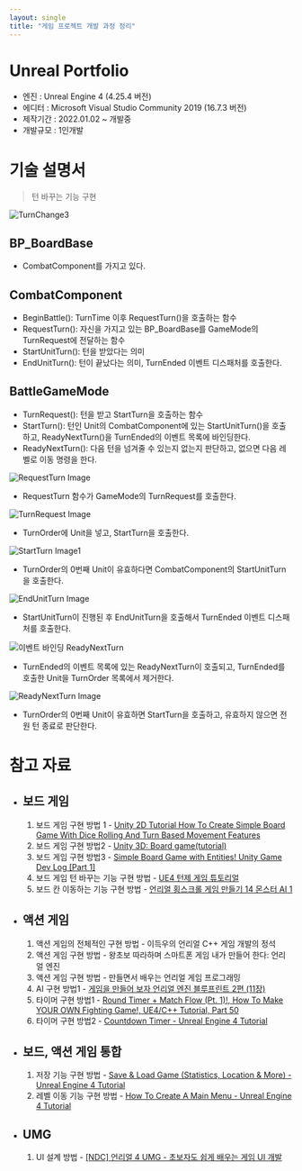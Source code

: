 ```yaml
---
layout: single
title: "게임 프로젝트 개발 과정 정리"
---
```


# Unreal Portfolio
 - 엔진 : Unreal Engine 4 (4.25.4 버전)
 - 에디터 : Microsoft Visual Studio Community 2019 (16.7.3 버전)
 - 제작기간 : 2022.01.02 ~ 개발중
 - 개발규모 : 1인개발



# 기술 설명서

> 턴 바꾸는 기능 구현

![TurnChange3](../images/2022-04-27-Myfirstproject/TurnChange3.png)




## BP_BoardBase

* CombatComponent를 가지고 있다.



## CombatComponent

* BeginBattle(): TurnTime 이후 RequestTurn()을 호출하는 함수
* RequestTurn(): 자신을 가지고 있는 BP_BoardBase를 GameMode의 TurnRequest에 전달하는 함수
* StartUnitTurn(): 턴을 받았다는 의미
* EndUnitTurn(): 턴이 끝났다는 의미, TurnEnded 이벤트 디스패처를 호출한다.



##  BattleGameMode

* TurnRequest(): 턴을 받고 StartTurn을 호출하는 함수
* StartTurn(): 턴인 Unit의 CombatComponent에 있는 StartUnitTurn()을 호출하고, ReadyNextTurn()을 TurnEnded의 이벤트 목록에 바인딩한다.
* ReadyNextTurn(): 다음 턴을 넘겨줄 수 있는지 없는지 판단하고, 없으면 다음 레벨로 이동 명령을 한다.



![RequestTurn Image](../images/2022-04-27-Myfirstproject/RequestTurn%20Image.png)

- RequestTurn 함수가 GameMode의 TurnRequest를 호출한다.



![TurnRequest Image](../images/2022-04-27-Myfirstproject/TurnRequest%20Image.png)

- TurnOrder에 Unit을 넣고, StartTurn을 호출한다.



![StartTurn Image1](../images/2022-04-27-Myfirstproject/StartTurn%20Image1.png)

- TurnOrder의 0번째 Unit이 유효하다면 CombatComponent의 StartUnitTurn을 호출한다.



![EndUnitTurn Image](../images/2022-04-27-Myfirstproject/EndUnitTurn%20Image.png)

* StartUnitTurn이 진행된 후 EndUnitTurn을 호출해서 TurnEnded 이벤트 디스패처를 호출한다.



![이벤트 바인딩 ReadyNextTurn](../images/2022-04-27-Myfirstproject/%EC%9D%B4%EB%B2%A4%ED%8A%B8%20%EB%B0%94%EC%9D%B8%EB%94%A9%20ReadyNextTurn.png)

* TurnEnded의 이벤트 목록에 있는 ReadyNextTurn이 호출되고, TurnEnded를 호출한 Unit을 TurnOrder 목록에서 제거한다.



![ReadyNextTurn Image](../images/2022-04-27-Myfirstproject/ReadyNextTurn%20Image.png)

* TurnOrder의 0번째 Unit이 유효하면 StartTurn을 호출하고, 유효하지 않으면 전원 턴 종료로 판단한다.



# 참고 자료

* ## 보드 게임
  1. 보드 게임 구현 방법 1 - [Unity 2D Tutorial How To Create Simple Board Game With Dice Rolling And Turn Based Movement Features](https://youtu.be/W8ielU8iURI)
  2. 보드 게임 구현 방법2 - [Unity 3D: Board game(tutorial)](https://youtube.com/playlist?list=PLDcwWgfSSwTgIgtBkSn3lSFjzJQOxbr5E)
  3. 보드 게임 구현 방법3 - [Simple Board Game with Entities! Unity Game Dev Log [Part 1]](https://youtu.be/lW4cpcFHMRM)
  4. 보드 게임 턴 바꾸는 기능 구현 방법 - [UE4 턴제 게임 튜토리얼](https://youtube.com/playlist?list=PLjs_xf1mPQQN-uFdvbjNT06LIDAIvZGaj)
  5. 보드 칸 이동하는 기능 구현 방법 - [언리얼 횡스크롤 게임 만들기 14 몬스터 AI 1](https://youtu.be/iJmPx_jqAN8)


* ## 액션 게임
  1. 액션 게임의 전체적인 구현 방법 - 이득우의 언리얼 C++ 게임 개발의 정석
  2. 액션 게임 구현 방법 - 왕초보 따라하며 스마트폰 게임 내가 만들어 한다: 언리얼 엔진
  3. 액션 게임 구현 방법 - 만들면서 배우는 언리얼 게임 프로그래밍
  4. AI 구현 방법1 - [게임을 만들어 보자 언리얼 엔진 블루프린트 2편 (11장)](https://youtu.be/CfBTSi8AQCg?t=958)
  5. 타이머 구현 방법1 - [Round Timer + Match Flow (Pt. 1)!,  How To Make YOUR OWN Fighting Game!,  UE4/C++ Tutorial, Part 50](https://youtu.be/-zDJJjN_urA)
  6. 타이머 구현 방법2 - [Countdown Timer - Unreal Engine 4 Tutorial](https://youtu.be/nHK97x6ILYo)

* ## 보드, 액션 게임 통합
  1. 저장 기능 구현 방법 - [Save & Load Game (Statistics, Location & More) - Unreal Engine 4 Tutorial](https://youtu.be/coPqS4eTphM)
  2. 레벨 이동 기능 구현 방법 - [How To Create A Main Menu - Unreal Engine 4 Tutorial](https://youtu.be/K1vVbwMJCTQ})

* ## UMG
  1. UI 설계 방법 - [[NDC] 언리얼 4 UMG - 초보자도 쉽게 배우는 게임 UI 개발](https://youtu.be/G-ZzeNsOcVA)
